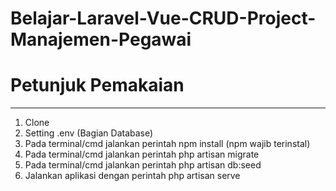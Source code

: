 # Belajar-Laravel-Vue-CRUD-Project-Manajemen-Pegawai

# Petunjuk Pemakaian
---
1. Clone
2. Setting .env (Bagian Database)
3. Pada terminal/cmd jalankan perintah npm install (npm wajib terinstal)
4. Pada terminal/cmd jalankan perintah php artisan migrate
5. Pada terminal/cmd jalankan perintah php artisan db:seed
6. Jalankan aplikasi dengan perintah php artisan serve

